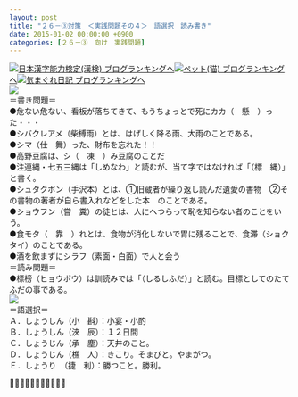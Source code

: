 ```yaml
---
layout: post
title: "２６－③対策　＜実践問題その４＞　語選択　読み書き"
date: 2015-01-02 00:00:00 +0900
categories: [２６－③　向け　実践問題]
---
```


[![](/syuusyuu9701/assets/images/２６－③対策-＜実践問題その４＞-語選択-読み書き-br_c_3028_1.gif)](http://blog.with2.net/link.php?1659096:3028 "日本漢字能力検定(漢検) ブログランキングへ")[日本漢字能力検定(漢検) ブログランキングへ](http://blog.with2.net/link.php?1659096:3028)[![](/syuusyuu9701/assets/images/２６－③対策-＜実践問題その４＞-語選択-読み書き-br_c_1348_1.gif)](http://blog.with2.net/link.php?1659096:1348 "ペット(猫) ブログランキングへ")[ペット(猫) ブログランキングへ](http://blog.with2.net/link.php?1659096:1348)[![](/syuusyuu9701/assets/images/２６－③対策-＜実践問題その４＞-語選択-読み書き-br_c_9257_1.gif)](http://blog.with2.net/link.php?1659096:9257 "気まぐれ日記 ブログランキングへ")[気まぐれ日記 ブログランキングへ](http://blog.with2.net/link.php?1659096:9257)  
![](/syuusyuu9701/assets/images/２６－③対策-＜実践問題その４＞-語選択-読み書き-a5f067f71198bbeccf94a5b2f7a5f713.jpg)  
＝書き問題＝  
●危ない危ない、看板が落ちてきて、もうちょっとで死にカカ（　懸　）った・・・  
●シバクレアメ（柴榑雨）とは、はげしく降る雨、大雨のことである。  
●シマ（仕　舞）った、財布を忘れた！！  
●高野豆腐は、シ（　凍　）み豆腐のことだ  
●注連縄・七五三縄は「しめなわ」と読むが、当て字ではなければ「（標　縄）」と書く。  
●シュタクボン（手沢本）とは、①旧蔵者が繰り返し読んだ遺愛の書物　②その書物の著者が自ら書入れなどをした本　のことである。  
●ショウフン（嘗　糞）の徒とは、人にへつらって恥を知らない者のことをいう。  
●食モタ（　靠　）れとは、食物が消化しないで胃に残ることで、食滞（ショクタイ）のことである。  
●酒を飲まずにシラフ（素面・白面）で人と会う  
＝読み問題＝  
●標榜（ヒョウボウ）は訓読みでは「（しるしふだ）」と読む。目標としてのたてふだの事である。  
![](/syuusyuu9701/assets/images/２６－③対策-＜実践問題その４＞-語選択-読み書き-d76c754d8bfdd5f3f1f5e192d7258a3b.jpg)  
＝語選択＝  
Ａ．しょうしん（小　斟）：小宴・小酌  
Ｂ．しょうしん（浹　辰）：１２日間  
Ｃ．しょうじん（承　塵）：天井のこと。  
Ｄ．しょうじん（樵　人）：きこり。そまびと。やまがつ。  
Ｅ．しょうり　（捷　利）：勝つこと。勝利。  
  
👋👋👋🐑🐑🐑🐑🐑👋👋👋  